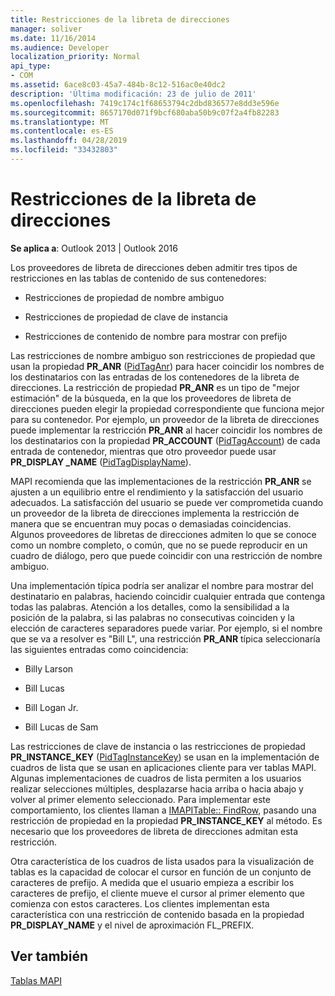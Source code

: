 ```yaml
---
title: Restricciones de la libreta de direcciones
manager: soliver
ms.date: 11/16/2014
ms.audience: Developer
localization_priority: Normal
api_type:
- COM
ms.assetid: 6ace8c03-45a7-484b-8c12-516ac0e40dc2
description: 'Última modificación: 23 de julio de 2011'
ms.openlocfilehash: 7419c174c1f68653794c2dbd836577e8dd3e596e
ms.sourcegitcommit: 8657170d071f9bcf680aba50b9c07f2a4fb82283
ms.translationtype: MT
ms.contentlocale: es-ES
ms.lasthandoff: 04/28/2019
ms.locfileid: "33432803"
---
```

# <a name="address-book-restrictions"></a>Restricciones de la libreta de direcciones

  
  
**Se aplica a**: Outlook 2013 | Outlook 2016 
  
Los proveedores de libreta de direcciones deben admitir tres tipos de restricciones en las tablas de contenido de sus contenedores:
  
- Restricciones de propiedad de nombre ambiguo
    
- Restricciones de propiedad de clave de instancia
    
- Restricciones de contenido de nombre para mostrar con prefijo
    
Las restricciones de nombre ambiguo son restricciones de propiedad que usan la propiedad **PR_ANR** ([PidTagAnr](pidtaganr-canonical-property.md)) para hacer coincidir los nombres de los destinatarios con las entradas de los contenedores de la libreta de direcciones. La restricción de propiedad **PR_ANR** es un tipo de "mejor estimación" de la búsqueda, en la que los proveedores de libreta de direcciones pueden elegir la propiedad correspondiente que funciona mejor para su contenedor. Por ejemplo, un proveedor de la libreta de direcciones puede implementar la restricción **PR_ANR** al hacer coincidir los nombres de los destinatarios con la propiedad **PR_ACCOUNT** ([PidTagAccount](pidtagaccount-canonical-property.md)) de cada entrada de contenedor, mientras que otro proveedor puede usar **PR_DISPLAY _NAME** ([PidTagDisplayName](pidtagdisplayname-canonical-property.md)).
  
MAPI recomienda que las implementaciones de la restricción **PR_ANR** se ajusten a un equilibrio entre el rendimiento y la satisfacción del usuario adecuados. La satisfacción del usuario se puede ver comprometida cuando un proveedor de la libreta de direcciones implementa la restricción de manera que se encuentran muy pocas o demasiadas coincidencias. Algunos proveedores de libretas de direcciones admiten lo que se conoce como un nombre completo, o común, que no se puede reproducir en un cuadro de diálogo, pero que puede coincidir con una restricción de nombre ambiguo. 
  
Una implementación típica podría ser analizar el nombre para mostrar del destinatario en palabras, haciendo coincidir cualquier entrada que contenga todas las palabras. Atención a los detalles, como la sensibilidad a la posición de la palabra, si las palabras no consecutivas coinciden y la elección de caracteres separadores puede variar. Por ejemplo, si el nombre que se va a resolver es "Bill L", una restricción **PR_ANR** típica seleccionaría las siguientes entradas como coincidencia: 
  
- Billy Larson
    
- Bill Lucas
    
- Bill Logan Jr. 
    
- Bill Lucas de Sam
    
Las restricciones de clave de instancia o las restricciones de propiedad **PR_INSTANCE_KEY** ([PidTagInstanceKey](pidtaginstancekey-canonical-property.md)) se usan en la implementación de cuadros de lista que se usan en aplicaciones cliente para ver tablas MAPI. Algunas implementaciones de cuadros de lista permiten a los usuarios realizar selecciones múltiples, desplazarse hacia arriba o hacia abajo y volver al primer elemento seleccionado. Para implementar este comportamiento, los clientes llaman a [IMAPITable:: FindRow](imapitable-findrow.md), pasando una restricción de propiedad en la propiedad **PR_INSTANCE_KEY** al método. Es necesario que los proveedores de libreta de direcciones admitan esta restricción. 
  
Otra característica de los cuadros de lista usados para la visualización de tablas es la capacidad de colocar el cursor en función de un conjunto de caracteres de prefijo. A medida que el usuario empieza a escribir los caracteres de prefijo, el cliente mueve el cursor al primer elemento que comienza con estos caracteres. Los clientes implementan esta característica con una restricción de contenido basada en la propiedad **PR_DISPLAY_NAME** y el nivel de aproximación FL_PREFIX. 
  
## <a name="see-also"></a>Ver también



[Tablas MAPI](mapi-tables.md)

